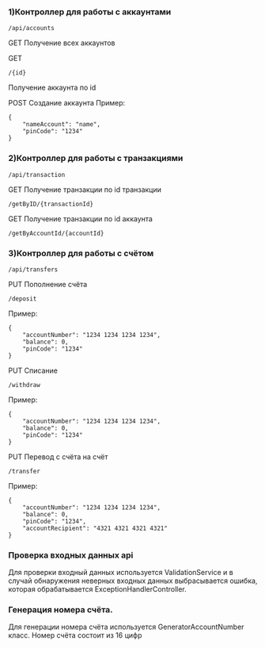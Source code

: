 ### 1)Контроллер для работы с аккаунтами 
```
/api/accounts
```

GET 
Получение всех аккаунтов

GET
```
/{id}
```
Получение аккаунта по id

POST
Создание аккаунта
Пример:
```
{ 
    "nameAccount": "name",
    "pinCode": "1234"
}
```

### 2)Контроллер для работы с транзакциями
```
/api/transaction
```

GET
Получение транзакции по id транзакции
```
/getByID/{transactionId}
```

GET
Получение транзакции по id аккаунта
```
/getByAccountId/{accountId}
```

### 3)Контроллер для работы с счётом
```
/api/transfers
```

PUT
Пополнение счёта
```
/deposit
```
Пример:
```
{
    "accountNumber": "1234 1234 1234 1234",
    "balance": 0,
    "pinCode": "1234"
}
```

PUT
Списание
```
/withdraw
```
Пример:
```
{
    "accountNumber": "1234 1234 1234 1234",
    "balance": 0,
    "pinCode": "1234"
}
```


PUT
Перевод c счёта на счёт
```
/transfer
```
Пример:
```
{
    "accountNumber": "1234 1234 1234 1234",
    "balance": 0,
    "pinCode": "1234",
    "accountRecipient": "4321 4321 4321 4321"
}
```

### Проверка входных данных api
Для проверки входный данных используется ValidationService и 
в случай обнаружения неверных входных данных выбрасывается ошибка, которая 
обрабатывается ExceptionHandlerController.

### Генерация номера счёта.
Для генерации номера счёта используется GeneratorAccountNumber класс.
Номер счёта состоит из 16 цифр

